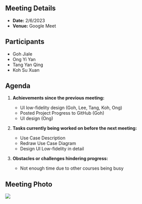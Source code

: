 ## Meeting Details
- **Date:** 2/6/2023
- **Venue:** Google Meet

## Participants
- Goh Jiale
- Ong Yi Yan
- Tang Yan Qing
- Koh Su Xuan

## Agenda
1. **Achievements since the previous meeting:**
   - UI low-fidelity design (Goh, Lee, Tang, Koh, Ong)
   - Posted Project Progress to GitHub (Goh)
   - UI design (Ong)

2. **Tasks currently being worked on before the next meeting:**
   - Use Case Description
   - Redraw Use Case Diagram
   - Design UI Low-fidelity in detail

3. **Obstacles or challenges hindering progress:**
   - Not enough time due to other courses being busy

## Meeting Photo
<img src="https://github-production-user-asset-6210df.s3.amazonaws.com/128159572/243048280-af630d12-04b4-4ad4-856b-872b27635de8.png">

